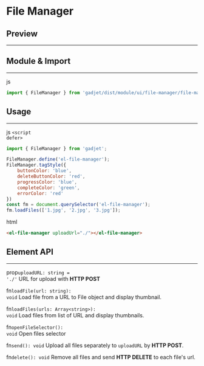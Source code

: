 # File Manager

## Preview
---
<el-file-manager></el-file-manager>

## Module & Import
---

<el-code-title>js</el-code-title>
```js
import { FileManager } from 'gadjet/dist/module/ui/file-manager/file-manager.js';
```

## Usage
---

<el-code-title>js <code>\<script defer></code></el-code-title>
```js
import { FileManager } from 'gadjet';

FileManager.define('el-file-manager');
FileManager.tagStyle({
    buttonColor: 'blue',
    deleteButtonColor: 'red',
    progressColor: 'blue',
    completeColor: 'green',
    errorColor: 'red'
})
const fm = document.querySelector('el-file-manager');
fm.loadFiles(['1.jpg', '2.jpg', '3.jpg']);
```

<el-code-title>html</el-code-title>
```html
<el-file-manager uploadUrl="./"></el-file-manager>
```

## Element API
---
<el-code-title>prop<code>uploadURL: string = './'</code></el-code-title>
<el-function-detail>
URL for upload with <b>HTTP POST</b>
</el-function-detail>

<el-code-title>fn<code>loadFile(url: string): void</code></el-code-title>
<el-function-detail>
Load file from a URL to File object and display thumbnail.
</el-function-detail>

<el-code-title>fn<code>loadFiles(urls: Array\<string>): void</code></el-code-title>
<el-function-detail>
Load files from list of URL and display thumbnails.
</el-function-detail>

<el-code-title>fn<code>openFileSelector(): void</code></el-code-title>
<el-function-detail>
Open files selector
</el-function-detail>

<el-code-title>fn<code>send(): void</code></el-code-title>
<el-function-detail>
Upload all files separately to <code>uploadURL</code> by <b>HTTP POST</b>.
</el-function-detail>

<el-code-title>fn<code>delete(): void</code></el-code-title>
<el-function-detail>
Remove all files and send <b>HTTP DELETE</b> to each file's url.
</el-function-detail>